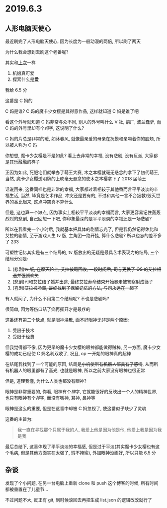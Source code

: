 # 2019.6.3

## 人形电脑天使心

最近刷完了人形电脑天使心, 因为长度为一般动漫的两倍, 所以刷了两天

为什么我会想到去刷这个老番呢?

其实和[上次](./可塑性记忆)一样

1. 机娘真可爱
2. 探索什么是**爱**

我给 6.5 分

这番是 C 妈的

C 妈是谁? C 妈的魔卡少女樱是其得意作品, 这样就知道 C 妈是谁了吧

看这个外号就知道 C 妈非常与众不同, 别人的外号叫什么 V 社, 鹅厂, 波兰蠢驴, 而 C 妈的外号里却有个*妈*字, 这说明了什么?

C 妈的片总是非常的暖, 如沐春风, 就像最亲爱的母亲在抚摸和亲吻着你的脸颊, 所以被人称为 C 妈

你想想, 魔卡少女樱是不是如此? 看上去非常的幸福, 没有悲剧, 没有反派, 大家都是其乐融融的样子

正因为如此, 死肥宅们就举办了萌王大赛, 木之本樱就毫无悬念的拿下了初代萌王,
当然, 魔卡少女樱透明牌的上映毫无悬念的使木之本樱拿下了 2018 届萌王

话说回来, 这番同样也是非常的幸福, 大家都过着相较于其他番而言平平淡淡的辛福生活,
当然, 毕竟是艺术作品, 冲突还是要有的, 不过和其他一言不合拯救/毁灭世界的番比起来, 这点冲突真不算什么

但是, 这也算一个缺点, 因为事实上相较平平淡淡的幸福而言, 大家更容易记住轰轰烈烈的悲剧, 自己回想一下吧, 你印象最深的是平平淡淡的幸福还是一场悲剧?

所以在我看完一个小时后, 我就基本把具体的剧情忘光了, 但是我仍然记得休比和艾拉的剧情,
至于游戏人生 tv 版, 主角团一路开挂, 算什么悲剧? 所以也忘的差不多了 233

可塑性记忆其实是有三个结局的, tv 版放出的无疑是最具艺术表现力的结局, 三个结局分别是:

1. (悲剧)~~tv 版, 在摩天轮上, 艾拉被司回收, 一段时间后, 司与更换了 OS 的艾拉相遇并强颜欢笑~~
2. (悲剧)~~司和艾拉结了婚并出逃, 最终艾拉寿命结束开始暴走被警察射成筛子~~
3. (喜剧)~~艾拉被冷藏, 最终找到了保留记忆的方法, 与司永远在一起了~~

有人就问了, 为什么不用第二个结局呢? 不也是悲剧吗?

很简单, 因为等伤口结了痂再撕开才是最疼的

这番还有第二个缺点, 就是眼神涣散, 画不好眼神无非是两个原因:

1. 受限于技术
2. 受限于经费

但我觉得都不像, 因为更早的魔卡少女樱的眼神都能做得贼棒, 另一方面, 魔卡少女樱的成功已经使 C 妈名利双收了, 况且, op 一开始的眼神真的超棒

在结尾我找到了一个可能的原因, 结局是~~小叽使所有机器人都具有了感情~~, 从而所有机器人的眼里都有了高光, 也就是眼神, 所以之前大家没有眼神也很正常

但是, 道理我懂, 为什么人类也都没有眼神?

眼神是非常重要的, 你看, 眼神有个*神*字, 它就能很好的反映出一个人的精神世界, 也只有眼神有个*神*字, 而没有嘴神, 耳神, 鼻神等

眼神是这么的重要, 但是在这番中却被 C 妈忽视了, 使这番似乎缺少了灵魂

这番的主旨为:

> 我一直在寻找那个只属于我的人, 我爱上他是因为他是他, 他爱上我是因为我是我

最后总结下, 这番体现了平平淡淡的幸福感, 但是过于平淡(其实魔卡少女樱也有这个毛病, 但是其他方面实在太强了, 瑕不掩瑜), 外加眼神没画好, 所以只能 6.5 分

## 杂谈

发现了个小问题, 在另一台电脑上重新 clone 和 push 这个博客的时候, 所有时间都被重置在了儿童节...

不过问题不大, 反正有 git, 到时候滚回去再把生成 list.json 的逻辑改改就行了

